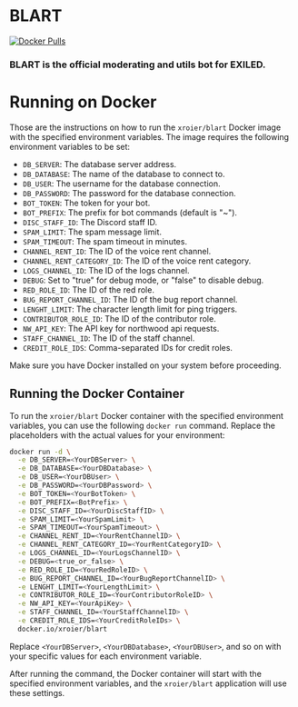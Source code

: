 # BLART

[![Docker Pulls](https://img.shields.io/docker/pulls/xroier/blart)](https://hub.docker.com/r/xroier/blart/)
### BLART is the official moderating and utils bot for EXILED.

# Running on Docker

Those are the instructions on how to run the `xroier/blart` Docker image with the specified environment variables. The image requires the following environment variables to be set:

- `DB_SERVER`: The database server address.
- `DB_DATABASE`: The name of the database to connect to.
- `DB_USER`: The username for the database connection.
- `DB_PASSWORD`: The password for the database connection.
- `BOT_TOKEN`: The token for your bot.
- `BOT_PREFIX`: The prefix for bot commands (default is "~").
- `DISC_STAFF_ID`: The Discord staff ID.
- `SPAM_LIMIT`: The spam message limit.
- `SPAM_TIMEOUT`: The spam timeout in minutes.
- `CHANNEL_RENT_ID`: The ID of the voice rent channel.
- `CHANNEL_RENT_CATEGORY_ID`: The ID of the voice rent category.
- `LOGS_CHANNEL_ID`: The ID of the logs channel.
- `DEBUG`: Set to "true" for debug mode, or "false" to disable debug.
- `RED_ROLE_ID`: The ID of the red role.
- `BUG_REPORT_CHANNEL_ID`: The ID of the bug report channel.
- `LENGHT_LIMIT`: The character length limit for ping triggers.
- `CONTRIBUTOR_ROLE_ID`: The ID of the contributor role.
- `NW_API_KEY`: The API key for northwood api requests.
- `STAFF_CHANNEL_ID`: The ID of the staff channel.
- `CREDIT_ROLE_IDS`: Comma-separated IDs for credit roles.

Make sure you have Docker installed on your system before proceeding.

## Running the Docker Container

To run the `xroier/blart` Docker container with the specified environment variables, you can use the following `docker run` command. Replace the placeholders with the actual values for your environment:

```bash
docker run -d \
  -e DB_SERVER=<YourDBServer> \
  -e DB_DATABASE=<YourDBDatabase> \
  -e DB_USER=<YourDBUser> \
  -e DB_PASSWORD=<YourDBPassword> \
  -e BOT_TOKEN=<YourBotToken> \
  -e BOT_PREFIX=<BotPrefix> \
  -e DISC_STAFF_ID=<YourDiscStaffID> \
  -e SPAM_LIMIT=<YourSpamLimit> \
  -e SPAM_TIMEOUT=<YourSpamTimeout> \
  -e CHANNEL_RENT_ID=<YourRentChannelID> \
  -e CHANNEL_RENT_CATEGORY_ID=<YourRentCategoryID> \
  -e LOGS_CHANNEL_ID=<YourLogsChannelID> \
  -e DEBUG=<true_or_false> \
  -e RED_ROLE_ID=<YourRedRoleID> \
  -e BUG_REPORT_CHANNEL_ID=<YourBugReportChannelID> \
  -e LENGHT_LIMIT=<YourLengthLimit> \
  -e CONTRIBUTOR_ROLE_ID=<YourContributorRoleID> \
  -e NW_API_KEY=<YourApiKey> \
  -e STAFF_CHANNEL_ID=<YourStaffChannelID> \
  -e CREDIT_ROLE_IDS=<YourCreditRoleIDs> \
  docker.io/xroier/blart
```

Replace `<YourDBServer>`, `<YourDBDatabase>`, `<YourDBUser>`, and so on with your specific values for each environment variable.

After running the command, the Docker container will start with the specified environment variables, and the `xroier/blart` application will use these settings.